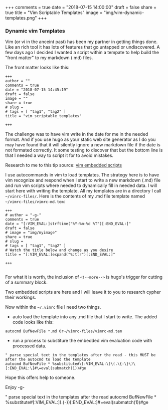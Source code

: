 +++
comments = true
date = "2018-07-15 14:00:00"
draft = false
share = true
title = "Vim Scriptable Templates"
image = "img/vim-dynamic-templates.png"
+++

### Dynamic vim Templates

Vim (or vi in the anceint past) has been my partner in getting things done. Like an rich tool it
has lots of features that go untapped or undiscovered. A few days ago I decided I wanted a script within
a tempate to help build the "front matter" to my markdown (.md) files.

The front matter looks like this:

```
+++
author = ""
comments = true
date = "2018-07-15 14:45:19"
draft = false
image = ""
share = true
# slug = 
# tags = [ "tag1", "tag2" ]
title = "vim_scriptable_templates"

+++
```

The challenge was to have vim write in the date for me in the needed format. And if you use hugo as your static web site generator as I do
you may have found that it will silently ignore a new markdown file if the date is not formated correctly. It some testing to discover that
but the bottom line is that I needed a way to script it for to avoid mistakes.

Research to me to this tip source: [ vim embedded scripts ](http://vim.wikia.com/wiki/Use_eval_to_create_dynamic_templates)

<!--more-->

I use autocommands in vim to load templates. The strategy here is to have vim recognize and respond when I start to write a new
markdown (.md) file and run vim scripts where needed to dynamically fill in needed data. I will start here with writing the 
template. All my templates are in a directory I call `~/vinrc-files/`.  Here is the contents of my .md file template named 
`~/vimrc-files/vimrc-md.tem`:

```
+++
# author = "-g-"
comments = true
date = "[:VIM_EVAL:]strftime("%Y-%m-%d %T")[:END_EVAL:]"
draft = false
# image = "img/myimage"
share = true
# slug = 
# tags = [ "tag1", "tag2" ]
# Watch the title below and change as you desire
title = "[:VIM_EVAL:]expand("%:t:r")[:END_EVAL:]"

+++


```

For what it is worth, the inclusion of `<!--more-->` is hugo's trigger for cutting of a summary block.

Two embedded scripts are here and I will leave it to you to research cypher their workings.

Now within the `~/.vimrc` file I need two things.

-  auto load the template into any .md file that I start to write. The added code looks like this:
```
autocmd BufNewFile *.md 0r~/vimrc-files/vimrc-md.tem
```

- run a process to substiture the embedded vim evaluation code with processed data. 
```
" parse special text in the templates after the read - this MUST be after the autocmd to load the template
autocmd BufNewFile * %substitute#\[:VIM_EVAL:\]\(.\{-\}\)\[:END_EVAL:\]#\=eval(submatch(1))#ge
```

Hope this offers help to someone.

Enjoy
-g-


" parse special text in the templates after the read
  autocmd BufNewFile * %substitute#\[:VIM_EVAL:\]\(.\{-\}\)\[:END_EVAL:\]#\=eval(submatch(1))#ge



<!--more-->

